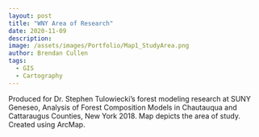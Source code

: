 ```yaml
---
layout: post
title: "WNY Area of Research"
date: 2020-11-09
description: 
image: /assets/images/Portfolio/Map1_StudyArea.png
author: Brendan Cullen
tags:
  - GIS
  - Cartography
---
```


Produced for Dr. Stephen Tulowiecki’s forest modeling research at SUNY Geneseo, Analysis of Forest Composition Models in Chautauqua and Cattaraugus Counties, New York 2018. Map depicts the area of study. Created using ArcMap.



